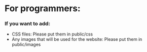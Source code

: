 # For programmers:
### If you want to add:
- CSS files: Please put them in public/css
- Any images that will be used for the website: Please put them in public/images
